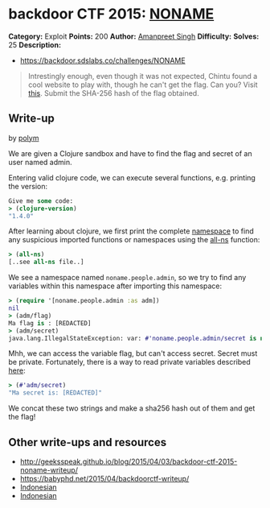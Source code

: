 # backdoor CTF 2015: [NONAME](https://backdoor.sdslabs.co/challenges/NONAME)

**Category:** Exploit
**Points:** 200
**Author:** [Amanpreet Singh](https://backdoor.sdslabs.co/users/apsdehal)
**Difficulty:**
**Solves:** 25
**Description:** 

* <https://backdoor.sdslabs.co/challenges/NONAME>

> Intrestingly enough, even though it was not expected, Chintu found a cool website to play with, though he can't get the flag. Can you? Visit [this](https://agile-garden-1672.herokuapp.com/). Submit the SHA-256 hash of the flag obtained.

## Write-up

by [polym](https://github.com/abpolym)

We are given a Clojure sandbox and have to find the flag and secret of an user named admin.

Entering valid clojure code, we can execute several functions, e.g. printing the version:

```clojure
Give me some code:
> (clojure-version)
"1.4.0"
```

After learning about clojure, we first print the complete [namespace](http://clojure.org/namespaces) to find any suspicious imported functions or namespaces using the [all-ns](http://clojure.github.io/clojure/clojure.core-api.html#clojure.core/all-ns) function:

```clojure
> (all-ns)
[..see all-ns file..]
```

We see a namespace named `noname.people.admin`, so we try to find any variables within this namespace after importing this namespace:

```clojure
> (require '[noname.people.admin :as adm])
nil
> (adm/flag)
Ma flag is : [REDACTED]
> (adm/secret)
java.lang.IllegalStateException: var: #'noname.people.admin/secret is not public
```

Mhh, we can access the variable flag, but can't access secret. Secret must be private. Fortunately, there is a way to read private variables described [here](http://christophermaier.name/blog/2011/04/30/not-so-private-clojure-functions):

```clojure
> (#'adm/secret)
"Ma secret is: [REDACTED]"
```

We concat these two strings and make a sha256 hash out of them and get the flag!

## Other write-ups and resources

* <http://geeksspeak.github.io/blog/2015/04/03/backdoor-ctf-2015-noname-writeup/>
* <https://babyphd.net/2015/04/backdoorctf-writeup/>
* [Indonesian](https://docs.google.com/document/d/1O6TLRT0Vvyd5YT_GBlHvrCuhuGM_E_CJXXitNsdNbaw/edit)
* [Indonesian](https://khoadungit.wordpress.com/2015/04/14/backdoor-ctf-2015-noname-writeup/)
